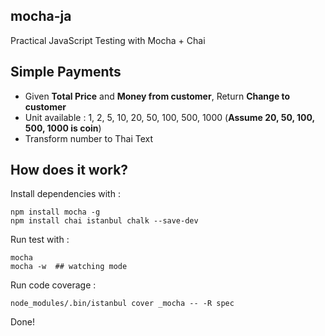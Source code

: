 mocha-ja
---

Practical JavaScript Testing with Mocha + Chai

## Simple Payments

* Given **Total Price** and **Money from customer**, Return **Change to customer**
* Unit available : 1, 2, 5, 10, 20, 50, 100, 500, 1000 (**Assume 20, 50, 100, 500, 1000 is coin**)
* Transform number to Thai Text

## How does it work?

Install dependencies with :

```
npm install mocha -g
npm install chai istanbul chalk --save-dev
```

Run test with :

```
mocha
mocha -w  ## watching mode
```

Run code coverage :

```
node_modules/.bin/istanbul cover _mocha -- -R spec
```

Done!

